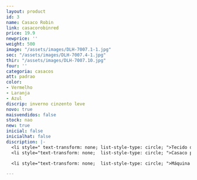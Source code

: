 ```yaml
---
layout: product
id: 3
name: Casaco Robin
link: casacorobinred
price: 19.9
newprice: ''
weight: 500
image: "/assets/images/DLH-7007.1-1.jpg"
sec: "/assets/images/DLH-7007.4-1.jpg"
thir: "/assets/images/DLH-7007.10.jpg"
four: ''
categoria: casacos
att: padrao
color:
- Vermelho
- Laranja
- Azul
discrip: inverno cinzento leve
novo: true
maisvendidos: false
stock: nao
new: true
inicial: false
inicialhat: false
discription: |-
  <li style=" text-transform: none; list-style-type: circle; ">Tecido de toque suave</li>
  <li style="text-transform: none;  list-style-type: circle; ">Casaco padrão</li>

  <li style="text-transform: none;  list-style-type: circle; ">Máquina de lavar modo delicado</li>

---
```


